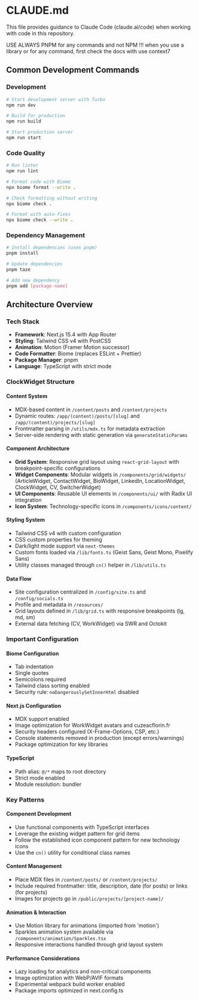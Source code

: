 # CLAUDE.md

This file provides guidance to Claude Code (claude.ai/code) when working with code in this repository.

USE ALWAYS PNPM for any commands and not NPM !!!
when you use a library or for any command, first check the docs with use context7

## Common Development Commands

### Development
```bash
# Start development server with Turbo
npm run dev

# Build for production
npm run build

# Start production server
npm run start
```

### Code Quality
```bash
# Run linter
npm run lint

# Format code with Biome
npx biome format --write .

# Check formatting without writing
npx biome check .

# Format with auto-fixes
npx biome check --write .
```

### Dependency Management
```bash
# Install dependencies (uses pnpm)
pnpm install

# Update dependencies
pnpm taze

# Add new dependency
pnpm add [package-name]
```

## Architecture Overview

### Tech Stack
- **Framework**: Next.js 15.4 with App Router
- **Styling**: Tailwind CSS v4 with PostCSS
- **Animation**: Motion (Framer Motion successor)
- **Code Formatter**: Biome (replaces ESLint + Prettier)
- **Package Manager**: pnpm
- **Language**: TypeScript with strict mode

### ClockWidget Structure

#### Content System
- MDX-based content in `/content/posts` and `/content/projects`
- Dynamic routes: `/app/(content)/posts/[slug]` and `/app/(content)/projects/[slug]`
- Frontmatter parsing in `/utils/mdx.ts` for metadata extraction
- Server-side rendering with static generation via `generateStaticParams`

#### Component Architecture
- **Grid System**: Responsive grid layout using `react-grid-layout` with breakpoint-specific configurations
- **Widget Components**: Modular widgets in `/components/grid/widgets/` (ArticleWidget, ContactWidget, BioWidget, LinkedIn, LocationWidget, ClockWidget, CV, SwitcherWidget)
- **UI Components**: Reusable UI elements in `/components/ui/` with Radix UI integration
- **Icon System**: Technology-specific icons in `/components/icons/content/`

#### Styling System
- Tailwind CSS v4 with custom configuration
- CSS custom properties for theming
- Dark/light mode support via `next-themes`
- Custom fonts loaded via `/lib/fonts.ts` (Geist Sans, Geist Mono, Pixelify Sans)
- Utility classes managed through `cn()` helper in `/lib/utils.ts`

#### Data Flow
- Site configuration centralized in `/config/site.ts` and `/config/socials.ts`
- Profile and metadata in `/resources/`
- Grid layouts defined in `/lib/grid.ts` with responsive breakpoints (lg, md, sm)
- External data fetching (CV, WorkWidget) via SWR and Octokit

### Important Configuration

#### Biome Configuration
- Tab indentation
- Single quotes
- Semicolons required
- Tailwind class sorting enabled
- Security rule: `noDangerouslySetInnerHtml` disabled

#### Next.js Configuration
- MDX support enabled
- Image optimization for WorkWidget avatars and cuzeacflorin.fr
- Security headers configured (X-Frame-Options, CSP, etc.)
- Console statements removed in production (except errors/warnings)
- Package optimization for key libraries

#### TypeScript
- Path alias: `@/*` maps to root directory
- Strict mode enabled
- Module resolution: bundler

### Key Patterns

#### Component Development
- Use functional components with TypeScript interfaces
- Leverage the existing widget pattern for grid items
- Follow the established icon component pattern for new technology icons
- Use the `cn()` utility for conditional class names

#### Content Management
- Place MDX files in `/content/posts/` or `/content/projects/`
- Include required frontmatter: title, description, date (for posts) or links (for projects)
- Images for projects go in `/public/projects/[project-name]/`

#### Animation & Interaction
- Use Motion library for animations (imported from 'motion')
- Sparkles animation system available via `/components/animation/Sparkles.tsx`
- Responsive interactions handled through grid layout system

#### Performance Considerations
- Lazy loading for analytics and non-critical components
- Image optimization with WebP/AVIF formats
- Experimental webpack build worker enabled
- Package imports optimized in next.config.ts
